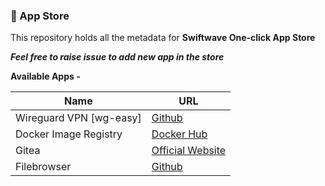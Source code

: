### 🏪 App Store

This repository holds all the metadata for **Swiftwave One-click App Store**

_**Feel free to raise issue to add new app in the store**_

**Available Apps -**

| Name | URL |
| --- | --- |
| Wireguard VPN [wg-easy] | [Github](https://github.com/wg-easy/wg-easy) |
| Docker Image Registry | [Docker Hub](https://hub.docker.com/_/registry) |
| Gitea | [Official Website](https://about.gitea.com/) |
| Filebrowser | [Github](https://github.com/filebrowser/filebrowser)